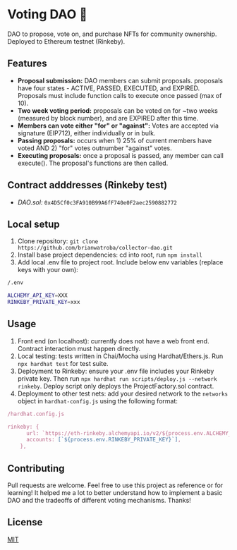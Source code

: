 # Voting DAO 🎇

DAO to propose, vote on, and purchase NFTs for community ownership. Deployed to Ethereum testnet (Rinkeby).

## Features

- **Proposal submission:** DAO members can submit proposals. proposals have four states - ACTIVE, PASSED, EXECUTED, and EXPIRED. Proposals must include function calls to execute once passed (max of 10).
- **Two week voting period:** proposals can be voted on for ~two weeks (measured by block number), and are EXPIRED after this time.
- **Members can vote either "for" or "against":** Votes are accepted via signature (EIP712), either individually or in bulk.
- **Passing proposals:** occurs when 1) 25% of current members have voted AND 2) "for" votes outnumber "against" votes.
- **Executing proposals:** once a proposal is passed, any member can call execute(). The proposal's functions are then called.

## Contract adddresses (Rinkeby test)

- _DAO.sol:_ `0x4D5Cf0c3FA910B99A6fF740e0F2aec2590882772`

## Local setup

1. Clone repository: `git clone https://github.com/brianwatroba/collector-dao.git`
2. Install base project dependencies: cd into root, run `npm install`
3. Add local .env file to project root. Include below env variables (replace keys with your own):

```bash
/.env

ALCHEMY_API_KEY=XXX
RINKEBY_PRIVATE_KEY=xxx
```

## Usage

1. Front end (on localhost): currently does not have a web front end. Contract interaction must happen directly.
2. Local testing: tests written in Chai/Mocha using Hardhat/Ethers.js. Run `npx hardhat test` for test suite.
3. Deployment to Rinkeby: ensure your .env file includes your Rinkeby private key. Then run `npx hardhat run scripts/deploy.js --network rinkeby`. Deploy script only deploys the ProjectFactory.sol contract.
4. Deployment to other test nets: add your desired network to the `networks` object in `hardhat-config.js` using the following format:

```javascript
/hardhat.config.js

rinkeby: {
      url: `https://eth-rinkeby.alchemyapi.io/v2/${process.env.ALCHEMY_API_KEY}`,
      accounts: [`${process.env.RINKEBY_PRIVATE_KEY}`],
    },
```

## Contributing

Pull requests are welcome. Feel free to use this project as reference or for learning! It helped me a lot to better understand how to implement a basic DAO and the tradeoffs of different voting mechanisms. Thanks!

## License

[MIT](https://choosealicense.com/licenses/mit/)
